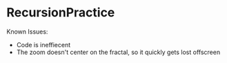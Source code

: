 # RecursionPractice

Known Issues:
- Code is ineffiecent
- The zoom doesn't center on the fractal, so it quickly gets lost offscreen
